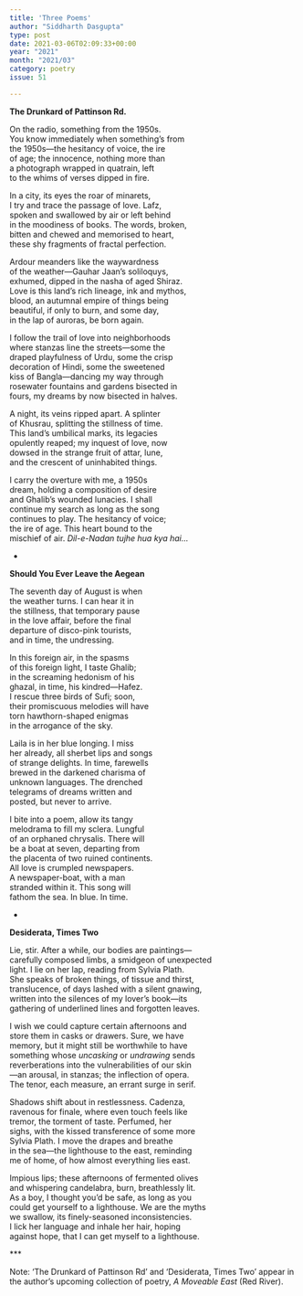 ```yaml
---
title: 'Three Poems'
author: "Siddharth Dasgupta"
type: post
date: 2021-03-06T02:09:33+00:00
year: "2021"
month: "2021/03"
category: poetry
issue: 51

---
```

**The Drunkard of Pattinson Rd.**

On the radio, something from the 1950s.  
You know immediately when something’s from  
the 1950s—the hesitancy of voice, the ire  
of age; the innocence, nothing more than  
a photograph wrapped in quatrain, left  
to the whims of verses dipped in fire.

In a city, its eyes the roar of minarets,  
I try and trace the passage of love. Lafz,  
spoken and swallowed by air or left behind  
in the moodiness of books. The words, broken,  
bitten and chewed and memorised to heart,  
these shy fragments of fractal perfection.

Ardour meanders like the waywardness  
of the weather—Gauhar Jaan’s soliloquys,  
exhumed, dipped in the nasha of aged Shiraz.  
Love is this land’s rich lineage, ink and mythos,  
blood, an autumnal empire of things being  
beautiful, if only to burn, and some day,  
in the lap of auroras, be born again.

I follow the trail of love into neighborhoods  
where stanzas line the streets—some the  
draped playfulness of Urdu, some the crisp  
decoration of Hindi, some the sweetened  
kiss of Bangla—dancing my way through  
rosewater fountains and gardens bisected in  
fours, my dreams by now bisected in halves.

A night, its veins ripped apart. A splinter  
of Khusrau, splitting the stillness of time.  
This land’s umbilical marks, its legacies  
opulently reaped; my inquest of love, now  
dowsed in the strange fruit of attar, lune,  
and the crescent of uninhabited things.

I carry the overture with me, a 1950s  
dream, holding a composition of desire  
and Ghalib’s wounded lunacies. I shall  
continue my search as long as the song  
continues to play. The hesitancy of voice;  
the ire of age. This heart bound to the  
mischief of air. _Dil-e-Nadan tujhe hua kya hai…_

*

**Should You Ever Leave the Aegean**

The seventh day of August is when  
the weather turns. I can hear it in  
the stillness, that temporary pause  
in the love affair, before the final  
departure of disco-pink tourists,  
and in time, the undressing.

In this foreign air, in the spasms  
of this foreign light, I taste Ghalib;  
in the screaming hedonism of his  
ghazal, in time, his kindred—Hafez.  
I rescue three birds of Sufi; soon,  
their promiscuous melodies will have  
torn hawthorn-shaped enigmas  
in the arrogance of the sky.

Laila is in her blue longing. I miss  
her already, all sherbet lips and songs  
of strange delights. In time, farewells  
brewed in the darkened charisma of  
unknown languages. The drenched  
telegrams of dreams written and  
posted, but never to arrive.

I bite into a poem, allow its tangy  
melodrama to fill my sclera. Lungful  
of an orphaned chrysalis. There will  
be a boat at seven, departing from  
the placenta of two ruined continents.  
All love is crumpled newspapers.  
A newspaper-boat, with a man  
stranded within it. This song will  
fathom the sea. In blue. In time.

*

**Desiderata, Times Two**

Lie, stir. After a while, our bodies are paintings—  
carefully composed limbs, a smidgeon of unexpected  
light. I lie on her lap, reading from Sylvia Plath.  
She speaks of broken things, of tissue and thirst,  
translucence, of days lashed with a silent gnawing,  
written into the silences of my lover’s book—its  
gathering of underlined lines and forgotten leaves.

I wish we could capture certain afternoons and  
store them in casks or drawers. Sure, we have  
memory, but it might still be worthwhile to have  
something whose _uncasking_ or _undrawing_ sends  
reverberations into the vulnerabilities of our skin  
—an arousal, in stanzas; the inflection of opera.  
The tenor, each measure, an errant surge in serif.

Shadows shift about in restlessness. Cadenza,  
ravenous for finale, where even touch feels like  
tremor, the torment of taste. Perfumed, her  
sighs, with the kissed transference of some more  
Sylvia Plath. I move the drapes and breathe  
in the sea—the lighthouse to the east, reminding  
me of home, of how almost everything lies east.

Impious lips; these afternoons of fermented olives  
and whispering candelabra, burn, breathlessly lit.  
As a boy, I thought you’d be safe, as long as you  
could get yourself to a lighthouse. We are the myths  
we swallow, its finely-seasoned inconsistencies.  
I lick her language and inhale her hair, hoping  
against hope, that I can get myself to a lighthouse.

\***

Note: &#8216;The Drunkard of Pattinson Rd&#8217; and &#8216;Desiderata, Times Two&#8217; appear in the author&#8217;s upcoming collection of poetry, _A Moveable East_ (Red River).
